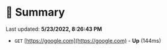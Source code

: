 # 📖 Summary
Last updated: **5/23/2022, 8:26:43 PM**

- `GET` [https://google.com](https://google.com) - **Up** (144ms)
